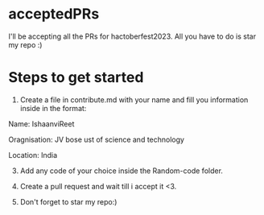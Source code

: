# acceptedPRs
I'll be accepting all the PRs for hactoberfest2023. All you have to do is star my repo :)

# **Steps to get started**
1. Create a file in contribute.md with your name and fill you information inside in the format:
   
Name: IshaanviReet

Oragnisation: JV bose ust of science and technology

Location: India

3. Add any code of your choice inside the Random-code folder.

4. Create a pull request and wait till i accept it <3.

5. Don't forget to star my repo:) 
